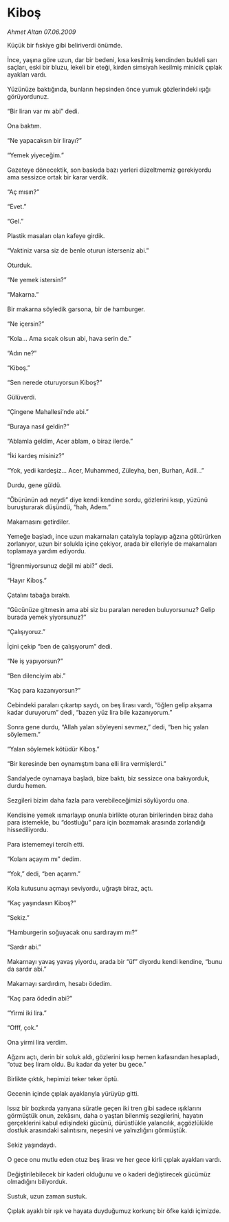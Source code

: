# Kiboş

*Ahmet Altan 07.06.2009*

<div class="taraf_structure_2col_1zq">
<div class="margen_n">



 <p>Küçük bir fıskiye gibi beliriverdi önümde. <br/><br/>İnce, yaşına göre uzun, dar bir bedeni, kısa kesilmiş kendinden bukleli sarı saçları, eski bir bluzu, lekeli bir eteği, kirden simsiyah kesilmiş minicik çıplak ayakları vardı. <br/><br/>Yüzünüze baktığında, bunların hepsinden önce yumuk gözlerindeki ışığı görüyordunuz. <br/><br/>“Bir liran var mı abi” dedi. <br/><br/>Ona baktım. <br/><br/>“Ne yapacaksın bir lirayı?” <br/><br/>“Yemek yiyeceğim.” <br/><br/>Gazeteye dönecektik, son baskıda bazı yerleri düzeltmemiz gerekiyordu ama sessizce ortak bir karar verdik. <br/><br/>“Aç mısın?” <br/><br/>“Evet.” <br/><br/>“Gel.” <br/><br/>Plastik masaları olan kafeye girdik. <br/><br/>“Vaktiniz varsa siz de benle oturun isterseniz abi.” <br/><br/>Oturduk. <br/><br/>“Ne yemek istersin?” <br/><br/>“Makarna.” <br/><br/>Bir makarna söyledik garsona, bir de hamburger. <br/><br/>“Ne içersin?” <br/><br/>“Kola... Ama sıcak olsun abi, hava serin de.” <br/><br/>“Adın ne?” <br/><br/>“Kiboş.” <br/><br/>“Sen nerede oturuyorsun Kiboş?” <br/><br/>Gülüverdi. <br/><br/>“Çingene Mahallesi’nde abi.” <br/><br/>“Buraya nasıl geldin?” <br/><br/>“Ablamla geldim, Acer ablam, o biraz ilerde.” <br/><br/>“İki kardeş misiniz?” <br/><br/>“Yok, yedi kardeşiz... Acer, Muhammed, Züleyha, ben, Burhan, Adil...” <br/><br/>Durdu, gene güldü. <br/><br/>“Öbürünün adı neydi” diye kendi kendine sordu, gözlerini kısıp, yüzünü buruşturarak düşündü, “hah, Adem.” <br/><br/>Makarnasını getirdiler. <br/><br/>Yemeğe başladı, ince uzun makarnaları çatalıyla toplayıp ağzına götürürken zorlanıyor, uzun bir solukla içine çekiyor, arada bir elleriyle de makarnaları toplamaya yardım ediyordu. <br/><br/>“İğrenmiyorsunuz değil mi abi?” dedi. <br/><br/>“Hayır Kiboş.” <br/><br/>Çatalını tabağa bıraktı. <br/><br/>“Gücünüze gitmesin ama abi siz bu paraları nereden buluyorsunuz? Gelip burada yemek yiyorsunuz?” <br/><br/>“Çalışıyoruz.” <br/><br/>İçini çekip “ben de çalışıyorum” dedi. <br/><br/>“Ne iş yapıyorsun?” <br/><br/>“Ben dilenciyim abi.” <br/><br/>“Kaç para kazanıyorsun?” <br/><br/>Cebindeki paraları çıkartıp saydı, on beş lirası vardı, “öğlen gelip akşama kadar duruyorum” dedi, “bazen yüz lira bile kazanıyorum.” <br/><br/>Sonra gene durdu, “Allah yalan söyleyeni sevmez,” dedi, “ben hiç yalan söylemem.” <br/><br/>“Yalan söylemek kötüdür Kiboş.” <br/><br/>“Bir keresinde ben oynamıştım bana elli lira vermişlerdi.” <br/><br/>Sandalyede oynamaya başladı, bize baktı, biz sessizce ona bakıyorduk, durdu hemen. <br/><br/>Sezgileri bizim daha fazla para verebileceğimizi söylüyordu ona. <br/><br/>Kendisine yemek ısmarlayıp onunla birlikte oturan birilerinden biraz daha para istemekle, bu “dostluğu” para için bozmamak arasında zorlandığı hissediliyordu. <br/><br/>Para istememeyi tercih etti. <br/><br/>“Kolanı açayım mı” dedim. <br/><br/>“Yok,” dedi, “ben açarım.” <br/><br/>Kola kutusunu açmayı seviyordu, uğraştı biraz, açtı. <br/><br/>“Kaç yaşındasın Kiboş?” <br/><br/>“Sekiz.” <br/><br/>“Hamburgerin soğuyacak onu sardırayım mı?” <br/><br/>“Sardır abi.” <br/><br/>Makarnayı yavaş yavaş yiyordu, arada bir “üf” diyordu kendi kendine, “bunu da sardır abi.” <br/><br/>Makarnayı sardırdım, hesabı ödedim. <br/><br/>“Kaç para ödedin abi?” <br/><br/>“Yirmi iki lira.” <br/><br/>“Offf, çok.” <br/><br/>Ona yirmi lira verdim. <br/><br/>Ağzını açtı, derin bir soluk aldı, gözlerini kısıp hemen kafasından hesapladı, “otuz beş liram oldu. Bu kadar da yeter bu gece.” <br/><br/>Birlikte çıktık, hepimizi teker teker öptü. <br/><br/>Gecenin içinde çıplak ayaklarıyla yürüyüp gitti. <br/><br/>Issız bir bozkırda yanyana süratle geçen iki tren gibi sadece ışıklarını görmüştük onun, zekâsını, daha o yaştan bilenmiş sezgilerini, hayatın gerçeklerini kabul edişindeki gücünü, dürüstlükle yalancılık, açgözlülükle dostluk arasındaki salıntısını, neşesini ve yalnızlığını görmüştük. <br/><br/>Sekiz yaşındaydı. <br/><br/>O gece onu mutlu eden otuz beş lirası ve her gece kirli çıplak ayakları vardı. <br/><br/>Değiştirilebilecek bir kaderi olduğunu ve o kaderi değiştirecek gücümüz olmadığını biliyorduk. <br/><br/>Sustuk, uzun zaman sustuk. <br/><br/>Çıplak ayaklı bir ışık ve hayata duyduğumuz korkunç bir öfke kaldı içimizde.</p>
<br/>
<br/>
<br/>



<br/>


<div id="taraf_not">
</div>

</div>


</div>
